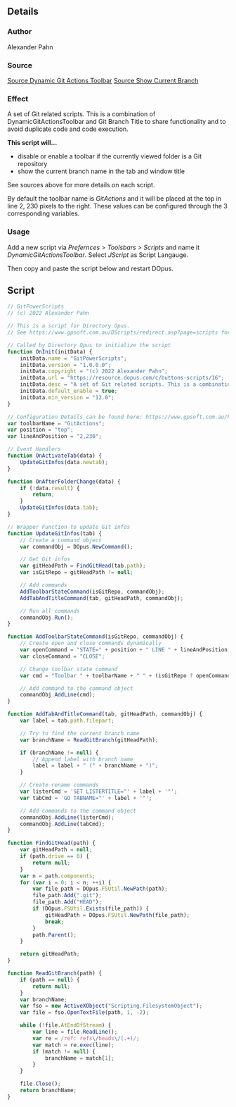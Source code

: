 ## Details

### Author
Alexander Pahn

### Source
[Source Dynamic Git Actions Toolbar](./Dynamic%20Git%20Actions%20Toolbar)
[Source Show Current Branch](Show%20Current%20Branch.md)

### Effect

A set of Git related scripts. This is a combination of DynamicGitActionsToolbar and Git Branch Title to share functionality and to avoid duplicate code and code execution.

**This script will...**
- disable or enable a toolbar if the currently viewed folder is a Git repository
- show the current branch name in the tab and window title

See sources above for more details on each script.

By default the toolbar name is *GitActions* and it will be placed at the top in line 2, 230 pixels to the right. These values can be configured through the 3 corresponding variables.

### Usage
Add a new script via *Prefernces > Toolsbars > Scripts* and name it *DynamicGitActionsToolbar*. Select *JScript* as Script Langauge.

Then copy and paste the script below and restart DOpus.

## Script
```JavaScript
// GitPowerScripts
// (c) 2022 Alexander Pahn

// This is a script for Directory Opus.
// See https://www.gpsoft.com.au/DScripts/redirect.asp?page=scripts for development information.

// Called by Directory Opus to initialize the script
function OnInit(initData) {
	initData.name = "GitPowerScripts";
	initData.version = "1.0.0.0";
	initData.copyright = "(c) 2022 Alexander Pahn";
	initData.url = "https://resource.dopus.com/c/buttons-scripts/16";
	initData.desc = "A set of Git related scripts. This is a combination of DynamicGitActionsToolbar and Git Branch Title to share functionality";
	initData.default_enable = true;
	initData.min_version = "12.0";
}

// Configuration Details can be found here: https://www.gpsoft.com.au/help/opus12/index.html#!Documents/Toolbar.html
var toolbarName = "GitActions";
var position = "top";
var lineAndPosition = "2,230";

// Event Handlers
function OnActivateTab(data) {
	UpdateGitInfos(data.newtab);
}

function OnAfterFolderChange(data) {
	if (!data.result) {
		return;
	}
	UpdateGitInfos(data.tab);
}

// Wrapper Function to update Git infos
function UpdateGitInfos(tab) {
	// Create a command object
	var commandObj = DOpus.NewCommand();

	// Get Git infos
	var gitHeadPath = FindGitHead(tab.path);
	var isGitRepo = gitHeadPath != null;

	// Add commands
	AddToolbarStateCommand(isGitRepo, commandObj);
	AddTabAndTitleCommand(tab, gitHeadPath, commandObj);

	// Run all commands
	commandObj.Run();
}

function AddToolbarStateCommand(isGitRepo, commandObj) {
	// Create open and close commands dynamically
	var openCommand = "STATE=" + position + " LINE " + lineAndPosition;
	var closeCommand = "CLOSE";

	// Change toolbar state command
	var cmd = "Toolbar " + toolbarName + " " + (isGitRepo ? openCommand : closeCommand);

	// Add command to the command object
	commandObj.AddLine(cmd);
}

function AddTabAndTitleCommand(tab, gitHeadPath, commandObj) {
	var label = tab.path.filepart;

	// Try to find the current branch name
	var branchName = ReadGitBranch(gitHeadPath);

	if (branchName != null) {
		// Append label with branch name
		label = label + " (" + branchName + ")";
	}

	// Create rename commands
	var listerCmd = 'SET LISTERTITLE="' + label + '"';
	var tabCmd = 'GO TABNAME="' + label + '"';

	// Add commands to the command object
	commandObj.AddLine(listerCmd);
	commandObj.AddLine(tabCmd);
}

function FindGitHead(path) {
	var gitHeadPath = null;
	if (path.drive == 0) {
		return null;
	}
	var n = path.components;
	for (var i = 0; i < n; ++i) {
		var file_path = DOpus.FSUtil.NewPath(path);
		file_path.Add(".git");
		file_path.Add("HEAD");
		if (DOpus.FSUtil.Exists(file_path)) {
			gitHeadPath = DOpus.FSUtil.NewPath(file_path);
			break;
		}
		path.Parent();
	}

	return gitHeadPath;
}

function ReadGitBranch(path) {
	if (path == null) {
		return null;
	}
	var branchName;
	var fso = new ActiveXObject("Scripting.FilesystemObject");
	var file = fso.OpenTextFile(path, 1, -2);

	while (!file.AtEndOfStream) {
		var line = file.ReadLine();
		var re = /ref: refs\/heads\/(.+)/;
		var match = re.exec(line);
		if (match != null) {
			branchName = match[1];
		}
	}

	file.Close();
	return branchName;
}

```